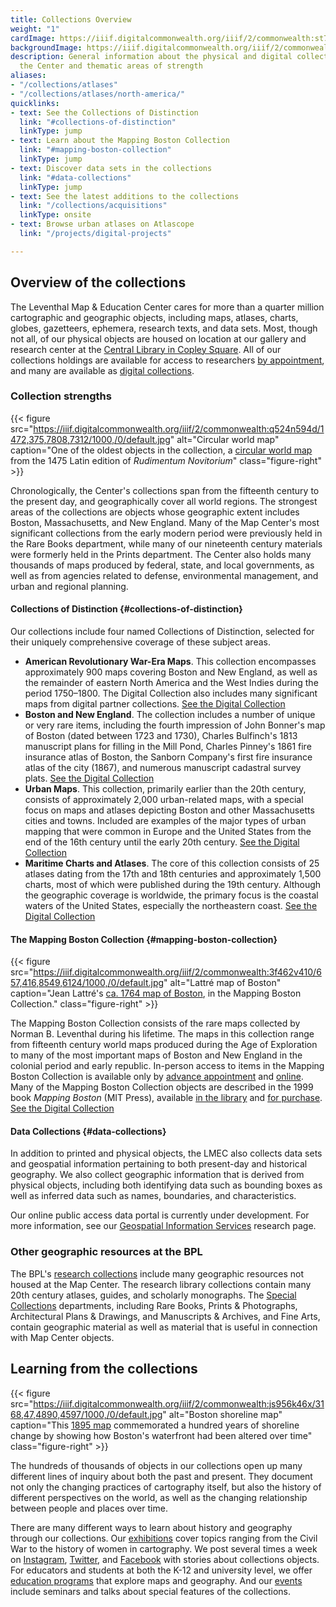 ```yaml
---
title: Collections Overview
weight: "1"
cardImage: https://iiif.digitalcommonwealth.org/iiif/2/commonwealth:st74cw859/843,2757,3729,1500/1800,/0/default.jpg
backgroundImage: https://iiif.digitalcommonwealth.org/iiif/2/commonwealth:st74cw859/843,2757,3729,1390/1800,/0/default.jpg
description: General information about the physical and digital collections held by
  the Center and thematic areas of strength
aliases:
- "/collections/atlases"
- "/collections/atlases/north-america/"
quicklinks:
- text: See the Collections of Distinction
  link: "#collections-of-distinction"
  linkType: jump
- text: Learn about the Mapping Boston Collection
  link: "#mapping-boston-collection"
  linkType: jump
- text: Discover data sets in the collections
  link: "#data-collections"
  linkType: jump
- text: See the latest additions to the collections
  link: "/collections/acquisitions"
  linkType: onsite
- text: Browse urban atlases on Atlascope
  link: "/projects/digital-projects"

---
```

## Overview of the collections

The Leventhal Map & Education Center cares for more than a quarter million cartographic and geographic objects, including maps, atlases, charts, globes, gazetteers, ephemera, research texts, and data sets. Most, though not all, of our physical objects are housed on location at our gallery and research center at the [Central Library in Copley Square](/about/hours-directions). All of our collections holdings are available for access to researchers [by appointment](/research/appointments), and many are available as [digital collections](/collections/digital-collections).

### Collection strengths

{{< figure src="https://iiif.digitalcommonwealth.org/iiif/2/commonwealth:q524n594d/1472,375,7808,7312/1000,/0/default.jpg" alt="Circular world map" caption="One of the oldest objects in the collection, a [circular world map](https://collections.leventhalmap.org/search/commonwealth:q524n5934) from the 1475 Latin edition of _Rudimentum Novitorium_" class="figure-right" >}}

Chronologically, the Center's collections span from the fifteenth century to the present day, and geographically cover all world regions. The strongest areas of the collections are objects whose geographic extent includes Boston, Massachusetts, and New England. Many of the Map Center's most significant collections from the early modern period were previously held in the Rare Books department, while many of our nineteenth century materials were formerly held in the Prints department. The Center also holds many thousands of maps produced by federal, state, and local governments, as well as from agencies related to defense, environmental management, and urban and regional planning.

#### Collections of Distinction {#collections-of-distinction}

Our collections include four named Collections of Distinction, selected for their uniquely comprehensive coverage of these subject areas.

* **American Revolutionary War-Era Maps**. This collection encompasses approximately 900 maps covering Boston and New England, as well as the remainder of eastern North America and the West Indies during the period 1750–1800. The Digital Collection also includes many significant maps from digital partner collections. <a href="https://collections.leventhalmap.org/collections/commonwealth:dn39z222j" class="btn btn-outline-primary btn-xs me-2"><i class="fas fa-eye"></i> See the Digital Collection</a>
* **Boston and New England**.  The collection includes a number of unique or very rare items, including the fourth impression of John Bonner's map of Boston (dated between 1723 and 1730), Charles Bulfinch's 1813 manuscript plans for filling in the Mill Pond, Charles Pinney's 1861 fire insurance atlas of Boston, the Sanborn Company's first fire insurance atlas of the city (1867), and numerous manuscript cadastral survey plats. <a href="https://collections.leventhalmap.org/collections/commonwealth:dn39z223t" class="btn btn-outline-primary btn-xs me-2"><i class="fas fa-eye"></i> See the Digital Collection</a>
* **Urban Maps**. This collection, primarily earlier than the 20th century, consists of approximately 2,000 urban-related maps, with a special focus on maps and atlases depicting Boston and other Massachusetts cities and towns. Included are examples of the major types of urban mapping that were common in Europe and the United States from the end of the 16th century until the early 20th century. <a href="https://collections.leventhalmap.org/collections/commonwealth:9s1621613" class="btn btn-outline-primary btn-xs me-2"><i class="fas fa-eye"></i> See the Digital Collection</a>
* **Maritime Charts and Atlases**. The core of this collection consists of 25 atlases dating from the 17th and 18th centuries and approximately 1,500 charts, most of which were published during the 19th century. Although the geographic coverage is worldwide, the primary focus is the coastal waters of the United States, especially the northeastern coast. <a href="https://collections.leventhalmap.org/collections/commonwealth:f4752s58n" class="btn btn-outline-primary btn-xs me-2"><i class="fas fa-eye"></i> See the Digital Collection</a>

#### The Mapping Boston Collection {#mapping-boston-collection}

{{< figure src="https://iiif.digitalcommonwealth.org/iiif/2/commonwealth:3f462v410/657,416,8549,6124/1000,/0/default.jpg" alt="Lattré map of Boston" caption="Jean Lattré's [ca. 1764 map of Boston](https://collections.leventhalmap.org/search/commonwealth:3f462v40q), in the Mapping Boston Collection." class="figure-right" >}}

The Mapping Boston Collection consists of the rare maps collected by Norman B. Leventhal during his lifetime. The maps in this collection range from fifteenth century world maps produced during the Age of Exploration to many of the most important maps of Boston and New England in the colonial period and early republic. In-person access to items in the Mapping Boston Collection is available only by [advance appointment](/research/appointments) and [online](https://collections.leventhalmap.org/collections/commonwealth:jq086303k). Many of the Mapping Boston Collection objects are described in the 1999 book _Mapping Boston_ (MIT Press), available [in the library](https://bpl.bibliocommons.com/item/show/5157593075) and [for purchase](https://mitpress.mit.edu/books/mapping-boston). <a href="https://collections.leventhalmap.org/collections/commonwealth:jq086303k" class="btn btn-outline-primary btn-xs me-2"><i class="fas fa-eye"></i> See the Digital Collection</a>

#### Data Collections {#data-collections}

In addition to printed and physical objects, the LMEC also collects data sets and geospatial information pertaining to both present-day and historical geography. We also collect geographic information that is derived from physical objects, including both identifying data such as bounding boxes as well as inferred data such as names, boundaries, and characteristics.

Our online public access data portal is currently under development. For more information, see our [Geospatial Information Services](/research/geospatial) research page.

### Other geographic resources at the BPL

The BPL's [research collections](https://www.bpl.org/conducting-research/) include many geographic resources not housed at the Map Center. The research library collections contain many 20th century atlases, guides, and scholarly monographs. The [Special Collections](https://www.bpl.org/special-collections-departments/) departments, including Rare Books, Prints & Photographs, Architectural Plans & Drawings, and Manuscripts & Archives, and Fine Arts, contain geographic material as well as material that is useful in connection with Map Center objects.

## Learning from the collections

{{< figure src="https://iiif.digitalcommonwealth.org/iiif/2/commonwealth:js956k46x/3168,47,4890,4597/1000,/0/default.jpg" alt="Boston shoreline map" caption="This [1895 map](https://collections.leventhalmap.org/search/commonwealth:js956k45n) commemorated a hundred years of shoreline change by showing how Boston's waterfront had been altered over time" class="figure-right" >}}

The hundreds of thousands of objects in our collections open up many different lines of inquiry about both the past and present. They document not only the changing practices of cartography itself, but also the history of different perspectives on the world, as well as the changing relationship between people and places over time.

There are many different ways to learn about history and geography through our collections. Our [exhibitions](/exhibitions) cover topics ranging from the Civil War to the history of women in cartography. We post several times a week on [Instagram](https://instagram.com/bplmaps), [Twitter](https://twitter.com/bplmaps), and [Facebook](https://facebook.com/bplmaps) with stories about collections objects. For educators and students at both the K-12 and university level, we offer [education programs](/education) that explore maps and geography. And our [events](/events) include seminars and talks about special features of the collections.
